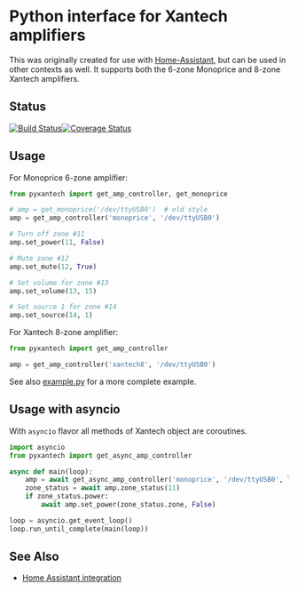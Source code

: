 # Python interface for Xantech amplifiers

This was originally created for use with [Home-Assistant](http://home-assistant.io), but can be
used in other contexts as well. It supports both the 6-zone Monoprice and 8-zone Xantech amplifiers.

## Status

[![Build Status](https://travis-ci.org/etsinko/pyxantech.svg?branch=master)](https://travis-ci.org/etsinko/pyxantech)[![Coverage Status](https://coveralls.io/repos/github/etsinko/pyxantech/badge.svg)](https://coveralls.io/github/etsinko/pyxantech)

## Usage

For Monoprice 6-zone amplifier:

```python
from pyxantech import get_amp_controller, get_monoprice

# amp = get_monoprice('/dev/ttyUSB0')  # old style
amp = get_amp_controller('monoprice', '/dev/ttyUSB0')

# Turn off zone #11
amp.set_power(11, False)

# Mute zone #12
amp.set_mute(12, True)

# Set volume for zone #13
amp.set_volume(13, 15)

# Set source 1 for zone #14 
amp.set_source(14, 1)
```

For Xantech 8-zone amplifier:

```python
from pyxantech import get_amp_controller

amp = get_amp_controller('xantech8', '/dev/ttyUSB0')
```

See also [example.py](example.py) for a more complete example.

## Usage with asyncio

With `asyncio` flavor all methods of Xantech object are coroutines.

```python
import asyncio
from pyxantech import get_async_amp_controller

async def main(loop):
    amp = await get_async_amp_controller('monoprice', '/dev/ttyUSB0', loop)
    zone_status = await amp.zone_status(11)
    if zone_status.power:
        await amp.set_power(zone_status.zone, False)

loop = asyncio.get_event_loop()
loop.run_until_complete(main(loop))

```

## See Also

* [Home Assistant integration](https://www.home-assistant.io/integrations/monoprice/)
